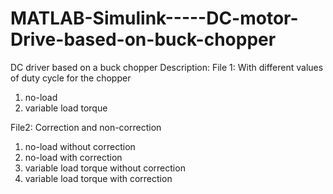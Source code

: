 # MATLAB-Simulink-----DC-motor-Drive-based-on-buck-chopper
DC driver based on a buck chopper
Description:
File 1: With different values of duty cycle for the chopper
1. no-load
2. variable load torque

File2: Correction and non-correction
1. no-load without correction
2. no-load with correction
3. variable load torque without correction
4. variable load torque with correction

